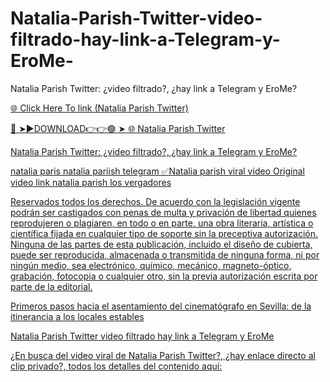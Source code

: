 # Natalia-Parish-Twitter-video-filtrado-hay-link-a-Telegram-y-EroMe-

Natalia Parish Twitter: ¿video filtrado?, ¿hay link a Telegram y EroMe?

<a href="http://plorix.cfd/NataliaParish"> 🌐 Click Here To link (Natalia Parish Twitter) 

🔴 ➤►DOWNLOAD👉👉🟢 ➤<a href="http://plorix.cfd/NataliaParish"> 🌐  Natalia Parish Twitter 

Natalia Parish Twitter: ¿video filtrado?, ¿hay link a Telegram y EroMe?

natalia paris natalia pariish telegram ✅Natalia parish viral video Original video link natalia parish los vergadores

Reservados todos los derechos. De acuerdo con la legislación vigente podrán ser castigados con penas de multa y privación de libertad quienes reprodujeren o plagiaren, en todo o en parte, una obra literaria, artística o científica fijada en cualquier tipo de soporte sin la preceptiva autorización. Ninguna de las partes de esta publicación, incluido el diseño de cubierta, puede ser reproducida, almacenada o transmitida de ninguna forma, ni por ningún medio, sea electrónico, químico, mecánico, magneto-óptico, grabación, fotocopia o cualquier otro, sin la previa autorización escrita por parte de la editorial.

Primeros pasos hacia el asentamiento del cinematógrafo en Sevilla: de la itinerancia a los locales estables

Natalia Parish Twitter video filtrado hay link a Telegram y EroMe

¿En busca del video viral de Natalia Parish Twitter?, ¿hay enlace directo al clip privado?, todos los detalles del contenido aquí:
